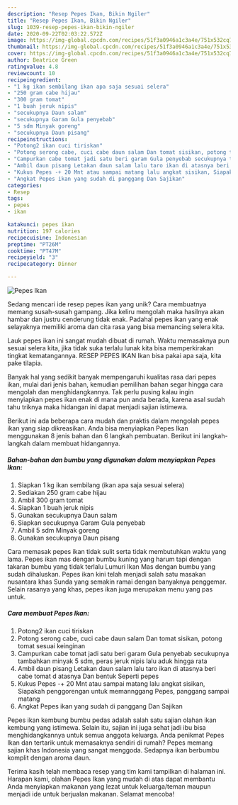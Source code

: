 ```yaml
---
description: "Resep Pepes Ikan, Bikin Ngiler"
title: "Resep Pepes Ikan, Bikin Ngiler"
slug: 1039-resep-pepes-ikan-bikin-ngiler
date: 2020-09-22T02:03:22.572Z
image: https://img-global.cpcdn.com/recipes/51f3a0946a1c3a4e/751x532cq70/pepes-ikan-foto-resep-utama.jpg
thumbnail: https://img-global.cpcdn.com/recipes/51f3a0946a1c3a4e/751x532cq70/pepes-ikan-foto-resep-utama.jpg
cover: https://img-global.cpcdn.com/recipes/51f3a0946a1c3a4e/751x532cq70/pepes-ikan-foto-resep-utama.jpg
author: Beatrice Green
ratingvalue: 4.8
reviewcount: 10
recipeingredient:
- "1 kg ikan sembilang ikan apa saja sesuai selera"
- "250 gram cabe hijau"
- "300 gram tomat"
- "1 buah jeruk nipis"
- "secukupnya Daun salam"
- "secukupnya Garam Gula penyebab"
- "5 sdm Minyak goreng"
- "secukupnya Daun pisang"
recipeinstructions:
- "Potong2 ikan cuci tiriskan"
- "Potong serong cabe, cuci cabe daun salam Dan tomat sisikan, potong tomat sesuai keinginan"
- "Campurkan cabe tomat jadi satu beri garam Gula penyebab secukupnya tambahkan minyak 5 sdm, peras jeruk nipis lalu aduk hingga rata"
- "Ambil daun pisang Letakan daun salam lalu taro ikan di atasnya beri cabe tomat d atasnya Dan bentuk Seperti pepes"
- "Kukus Pepes -+ 20 Mnt atau sampai matang lalu angkat sisikan, Siapakah penggorengan untuk memannggang Pepes, panggang sampai matang"
- "Angkat Pepes ikan yang sudah di panggang Dan Sajikan"
categories:
- Resep
tags:
- pepes
- ikan

katakunci: pepes ikan 
nutrition: 197 calories
recipecuisine: Indonesian
preptime: "PT26M"
cooktime: "PT47M"
recipeyield: "3"
recipecategory: Dinner

---
```



![Pepes Ikan](https://img-global.cpcdn.com/recipes/51f3a0946a1c3a4e/751x532cq70/pepes-ikan-foto-resep-utama.jpg)

Sedang mencari ide resep pepes ikan yang unik? Cara membuatnya memang susah-susah gampang. Jika keliru mengolah maka hasilnya akan hambar dan justru cenderung tidak enak. Padahal pepes ikan yang enak selayaknya memiliki aroma dan cita rasa yang bisa memancing selera kita.

Lauk pepes ikan ini sangat mudah dibuat di rumah. Waktu memasaknya pun sesuai selera kita, jika tidak suka terlalu lunak kita bisa memperkirakan tingkat kematangannya. RESEP PEPES IKAN Ikan bisa pakai apa saja, kita pake tilapia.

Banyak hal yang sedikit banyak mempengaruhi kualitas rasa dari pepes ikan, mulai dari jenis bahan, kemudian pemilihan bahan segar hingga cara mengolah dan menghidangkannya. Tak perlu pusing kalau ingin menyiapkan pepes ikan enak di mana pun anda berada, karena asal sudah tahu triknya maka hidangan ini dapat menjadi sajian istimewa.


Berikut ini ada beberapa cara mudah dan praktis dalam mengolah pepes ikan yang siap dikreasikan. Anda bisa menyiapkan Pepes Ikan menggunakan 8 jenis bahan dan 6 langkah pembuatan. Berikut ini langkah-langkah dalam membuat hidangannya.

<!--inarticleads1-->

##### Bahan-bahan dan bumbu yang digunakan dalam menyiapkan Pepes Ikan:

1. Siapkan 1 kg ikan sembilang (ikan apa saja sesuai selera)
1. Sediakan 250 gram cabe hijau
1. Ambil 300 gram tomat
1. Siapkan 1 buah jeruk nipis
1. Gunakan secukupnya Daun salam
1. Siapkan secukupnya Garam Gula penyebab
1. Ambil 5 sdm Minyak goreng
1. Gunakan secukupnya Daun pisang


Cara memasak pepes ikan tidak sulit serta tidak membutuhkan waktu yang lama. Pepes ikan mas dengan bumbu kuning yang harum tapi dengan takaran bumbu yang tidak terlalu Lumuri Ikan Mas dengan bumbu yang sudah dihaluskan. Pepes ikan kini telah menjadi salah satu masakan nusantara khas Sunda yang semakin ramai dengan banyaknya penggemar. Selain rasanya yang khas, pepes ikan juga merupakan menu yang pas untuk. 

<!--inarticleads2-->

##### Cara membuat Pepes Ikan:

1. Potong2 ikan cuci tiriskan
1. Potong serong cabe, cuci cabe daun salam Dan tomat sisikan, potong tomat sesuai keinginan
1. Campurkan cabe tomat jadi satu beri garam Gula penyebab secukupnya tambahkan minyak 5 sdm, peras jeruk nipis lalu aduk hingga rata
1. Ambil daun pisang Letakan daun salam lalu taro ikan di atasnya beri cabe tomat d atasnya Dan bentuk Seperti pepes
1. Kukus Pepes -+ 20 Mnt atau sampai matang lalu angkat sisikan, Siapakah penggorengan untuk memannggang Pepes, panggang sampai matang
1. Angkat Pepes ikan yang sudah di panggang Dan Sajikan


Pepes ikan kembung bumbu pedas adalah salah satu sajian olahan ikan kembung yang istimewa. Selain itu, sajian ini juga sehat jadi ibu bisa menghidangkannya untuk semua anggota keluarga. Anda penikmat Pepes Ikan dan tertarik untuk memasaknya sendiri di rumah? Pepes memang sajian khas Indonesia yang sangat menggoda. Sedapnya ikan berbumbu komplit dengan aroma daun. 

Terima kasih telah membaca resep yang tim kami tampilkan di halaman ini. Harapan kami, olahan Pepes Ikan yang mudah di atas dapat membantu Anda menyiapkan makanan yang lezat untuk keluarga/teman maupun menjadi ide untuk berjualan makanan. Selamat mencoba!
